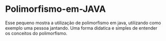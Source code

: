 # Polimorfismo-em-JAVA
Esse pequeno mostra a utilização de polimorfismo em java, utilizando como exemplo uma pessoa jantando. Uma forma didatica e simples de entender os conceitos do polimorfismo.
